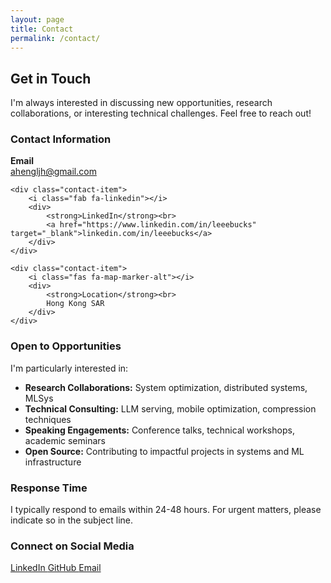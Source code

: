 ```yaml
---
layout: page
title: Contact
permalink: /contact/
---
```


## Get in Touch

I'm always interested in discussing new opportunities, research collaborations, or interesting technical challenges. Feel free to reach out!

### Contact Information

<div class="contact-info">
    <div class="contact-item">
        <i class="fas fa-envelope"></i>
        <div>
            <strong>Email</strong><br>
            <a href="mailto:ahengljh@gmail.com">ahengljh@gmail.com</a>
        </div>
    </div>
    
    
    <div class="contact-item">
        <i class="fab fa-linkedin"></i>
        <div>
            <strong>LinkedIn</strong><br>
            <a href="https://www.linkedin.com/in/leeebucks" target="_blank">linkedin.com/in/leeebucks</a>
        </div>
    </div>
    
    <div class="contact-item">
        <i class="fas fa-map-marker-alt"></i>
        <div>
            <strong>Location</strong><br>
            Hong Kong SAR
        </div>
    </div>
</div>


### Open to Opportunities

I'm particularly interested in:

- **Research Collaborations:** System optimization, distributed systems, MLSys
- **Technical Consulting:** LLM serving, mobile optimization, compression techniques
- **Speaking Engagements:** Conference talks, technical workshops, academic seminars
- **Open Source:** Contributing to impactful projects in systems and ML infrastructure

### Response Time

I typically respond to emails within 24-48 hours. For urgent matters, please indicate so in the subject line.

### Connect on Social Media

<div class="social-connect">
    <a href="https://www.linkedin.com/in/leeebucks" class="social-button" target="_blank">
        <i class="fab fa-linkedin"></i> LinkedIn
    </a>
    <a href="https://github.com/leeebucks" class="social-button" target="_blank">
        <i class="fab fa-github"></i> GitHub
    </a>
    <a href="mailto:ahengljh@gmail.com" class="social-button">
        <i class="fas fa-envelope"></i> Email
    </a>
</div>